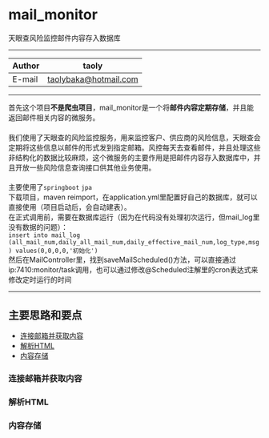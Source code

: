 # mail_monitor 
天眼查风险监控邮件内容存入数据库
****
|Author|taoly|
|---|---
|E-mail|taolybaka@hotmail.com
****
首先这个项目**不是爬虫项目**，mail_monitor是一个将**邮件内容定期存储**，并且能返回邮件相关内容的微服务。
####
我们使用了天眼查的风险监控服务，用来监控客户、供应商的风险信息，天眼查会定期将这些信息以邮件的形式发到指定邮箱。风控每天去查看邮件，并且处理这些非结构化的数据比较麻烦，这个微服务的主要作用是把邮件内容存入数据库中，并且开放一些风险信息查询接口供其他业务使用。
####
主要使用了`springboot` `jpa`  
下载项目，maven reimport，在application.yml里配置好自己的数据库，就可以直接使用（项目启动后，会自动建表）。  
在正式调用前，需要在数据库运行（因为在代码没有处理初次运行，但mail_log里没有数据的问题）：  
`insert into mail_log (all_mail_num,daily_all_mail_num,daily_effective_mail_num,log_type,msg) values(0,0,0,0,'初始化')`  
然后在MailController里，找到saveMailScheduled()方法，可以直接通过 ip:7410:monitor/task调用，也可以通过修改@Scheduled注解里的cron表达式来修改定时运行的时间

****
## 主要思路和要点
* [连接邮箱并获取内容](#连接邮箱并获取内容)
* [解析HTML](#解析HTML)
* [内容存储](#内容存储)

### 连接邮箱并获取内容  

### 解析HTML
### 内容存储
